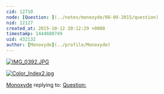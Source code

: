 ```yaml
---
cid: 12710
node: [Question: ](../notes/monoxyde/08-09-2015/question)
nid: 12127
created_at: 2015-10-12 20:12:29 +0000
timestamp: 1444680749
uid: 432132
author: [Monoxyde](../profile/Monoxyde)
---
```


[![IMG_0392.JPG](https://i.publiclab.org/system/images/photos/000/011/925/medium/IMG_0392.JPG)](https://i.publiclab.org/system/images/photos/000/011/925/original/IMG_0392.JPG)


[![Color_Index2.jpg](https://i.publiclab.org/system/images/photos/000/011/926/medium/Color_Index2.jpg)](https://i.publiclab.org/system/images/photos/000/011/926/original/Color_Index2.jpg)





[Monoxyde](../profile/Monoxyde) replying to: [Question: ](../notes/monoxyde/08-09-2015/question)


